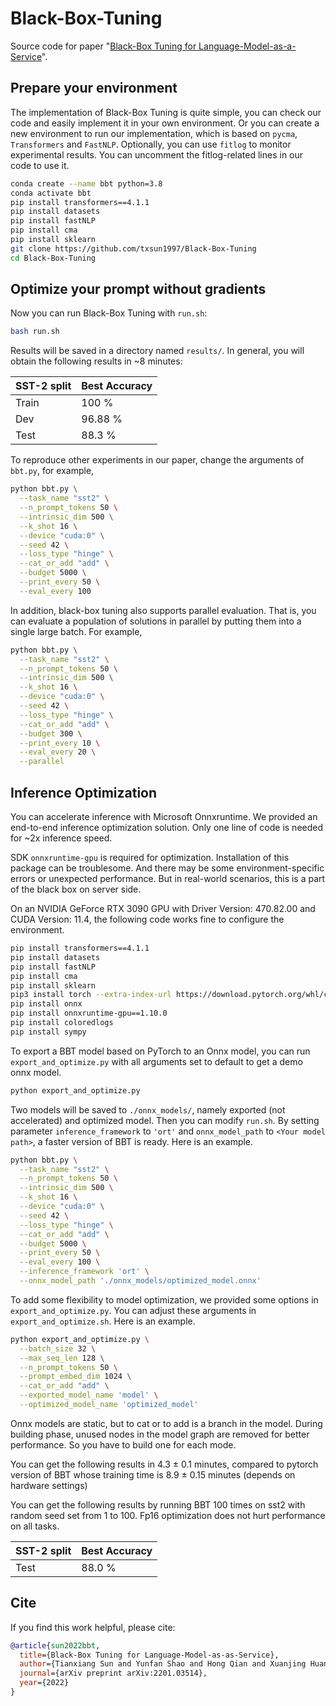 # Black-Box-Tuning
Source code for paper "[Black-Box Tuning for Language-Model-as-a-Service](https://arxiv.org/abs/2201.03514)".

## Prepare your environment

The implementation of Black-Box Tuning is quite simple, you can check our code and easily implement it in your own environment. Or you can create a new environment to run our implementation, which is based on `pycma`, `Transformers` and `FastNLP`. Optionally, you can use `fitlog` to monitor experimental results. You can uncomment the fitlog-related lines in our code to use it.

```bash
conda create --name bbt python=3.8
conda activate bbt
pip install transformers==4.1.1
pip install datasets
pip install fastNLP
pip install cma
pip install sklearn
git clone https://github.com/txsun1997/Black-Box-Tuning
cd Black-Box-Tuning
```

## Optimize your prompt without gradients

Now you can run Black-Box Tuning with `run.sh`:

```bash
bash run.sh
```

Results will be saved in a directory named `results/`. In general, you will obtain the following results in ~8 minutes:

| SST-2 split | Best Accuracy |
| ----------- | ------------- |
| Train       | 100 %         |
| Dev         | 96.88 %       |
| Test        | 88.3 %        |

To reproduce other experiments in our paper, change the arguments of `bbt.py`, for example, 

```bash
python bbt.py \
  --task_name "sst2" \
  --n_prompt_tokens 50 \
  --intrinsic_dim 500 \
  --k_shot 16 \
  --device "cuda:0" \
  --seed 42 \
  --loss_type "hinge" \
  --cat_or_add "add" \
  --budget 5000 \
  --print_every 50 \
  --eval_every 100
```

In addition, black-box tuning also supports parallel evaluation. That is, you can evaluate a population of solutions in parallel by putting them into a single large batch. For example,

```bash
python bbt.py \
  --task_name "sst2" \
  --n_prompt_tokens 50 \
  --intrinsic_dim 500 \
  --k_shot 16 \
  --device "cuda:0" \
  --seed 42 \
  --loss_type "hinge" \
  --cat_or_add "add" \
  --budget 300 \
  --print_every 10 \
  --eval_every 20 \
  --parallel
```
## Inference Optimization
You can accelerate inference with Microsoft Onnxruntime. 
We provided an end-to-end inference optimization solution. 
Only one line of code is needed for ~2x inference speed.

SDK `onnxruntime-gpu` is required for optimization. Installation of this package can be troublesome.
And there may be some environment-specific errors or unexpected performance.
But in real-world scenarios, this is a part of the black box on server side.

On an NVIDIA GeForce RTX 3090 GPU with Driver Version: 470.82.00 and CUDA Version: 11.4,
 the following code works fine to configure the environment.
```bash
pip install transformers==4.1.1
pip install datasets
pip install fastNLP
pip install cma
pip install sklearn
pip3 install torch --extra-index-url https://download.pytorch.org/whl/cu113
pip install onnx
pip install onnxruntime-gpu==1.10.0
pip install coloredlogs
pip install sympy
```

To export a BBT model based on PyTorch to an Onnx model, 
you can run `export_and_optimize.py` with all arguments set to default to get a demo onnx model.
```bash
python export_and_optimize.py
```
Two models will be saved to `./onnx_models/`, namely exported (not accelerated) and optimized model.
Then you can modify `run.sh`. 
By setting parameter `inference_framework` to `'ort'` and `onnx_model_path` to `<Your model path>`,
a faster version of BBT is ready. Here is an example.
```bash
python bbt.py \
  --task_name "sst2" \
  --n_prompt_tokens 50 \
  --intrinsic_dim 500 \
  --k_shot 16 \
  --device "cuda:0" \
  --seed 42 \
  --loss_type "hinge" \
  --cat_or_add "add" \
  --budget 5000 \
  --print_every 50 \
  --eval_every 100 \
  --inference_framework 'ort' \
  --onnx_model_path './onnx_models/optimized_model.onnx'
```

To add some flexibility to model optimization, we provided some options in `export_and_optimize.py`.
You can adjust these arguments in `export_and_optimize.sh`. Here is an example.
```bash
python export_and_optimize.py \
  --batch_size 32 \
  --max_seq_len 128 \
  --n_prompt_tokens 50 \
  --prompt_embed_dim 1024 \
  --cat_or_add "add" \
  --exported_model_name 'model' \
  --optimized_model_name 'optimized_model'
```
Onnx models are static, but to cat or to add is a branch in the model.
During building phase, unused nodes in the model graph are removed for better performance.
So you have to build one for each mode.

You can get the following results in 4.3 ± 0.1 minutes, 
compared to pytorch version of BBT whose training time is 8.9 ± 0.15 minutes (depends on hardware settings)

You can get the following results by running BBT 100 times on sst2 with random seed set from 1 to 100.
Fp16 optimization does not hurt performance on all tasks.

| SST-2 split | Best Accuracy   |
| ----------- | --------------- |
| Test        | 88.0  %   |

## Cite

If you find this work helpful, please cite:

```bibtex
@article{sun2022bbt,
  title={Black-Box Tuning for Language-Model-as-as-Service}, 
  author={Tianxiang Sun and Yunfan Shao and Hong Qian and Xuanjing Huang and Xipeng Qiu},
  journal={arXiv preprint arXiv:2201.03514},
  year={2022}
}
```

